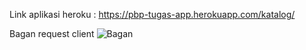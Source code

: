Link aplikasi heroku : https://pbp-tugas-app.herokuapp.com/katalog/

Bagan request client
![Bagan](https://github.com/assets/images/client_flow.png)

